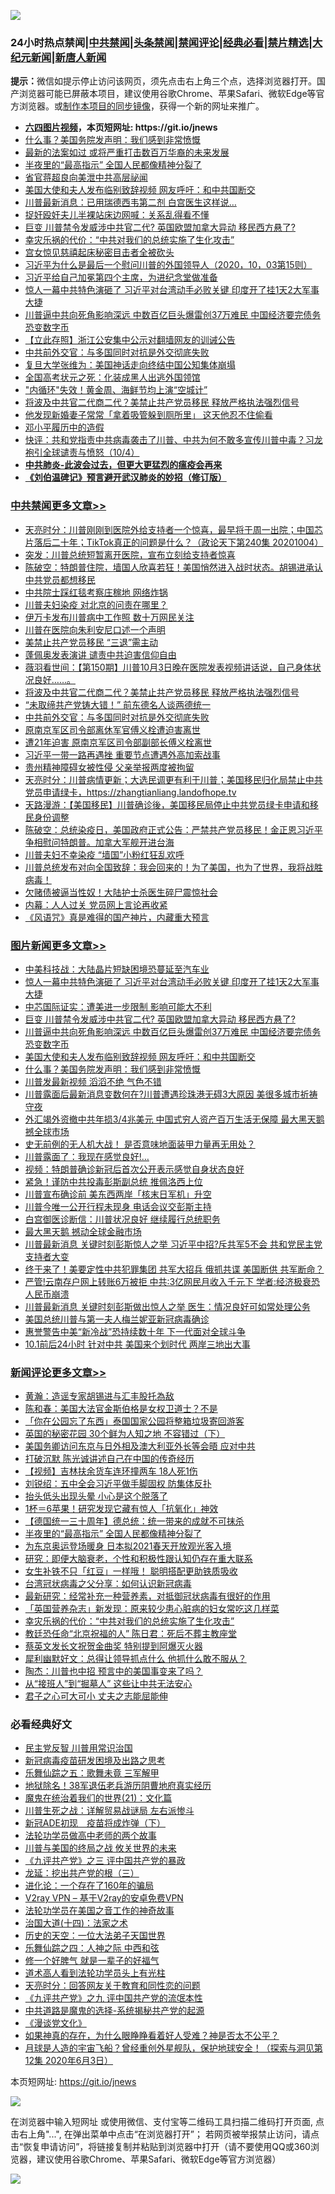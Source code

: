 ![](https://raw.githubusercontent.com/fqnews/bnews/master/64photo/fqnews-qr.jpg)

<div id="tt">
<h3>24小时热点禁闻|<a href="#%E4%B8%AD%E5%85%B1%E7%A6%81%E9%97%BB%E6%9B%B4%E5%A4%9A%E6%96%87%E7%AB%A0">中共禁闻</a>|<a href="#%E5%9B%BE%E7%89%87%E6%96%B0%E9%97%BB%E6%9B%B4%E5%A4%9A%E6%96%87%E7%AB%A0">头条禁闻</a>|<a href="#%E6%96%B0%E9%97%BB%E8%AF%84%E8%AE%BA%E6%9B%B4%E5%A4%9A%E6%96%87%E7%AB%A0">禁闻评论|<a href="#%E5%BF%85%E7%9C%8B%E7%BB%8F%E5%85%B8%E5%A5%BD%E6%96%87">经典必看|<a href="/video.md#%E7%A6%81%E7%89%87%E7%B2%BE%E9%80%89">禁片精选</a>|<a href="https://github.com/fqnews/djy/blob/master/gb/nf1351518.md#1">大纪元新闻</a>|<a href="https://github.com/fqnews/ntdtv/blob/master/gb/prog204.md#1">新唐人新闻</a></h3>
<div><b>提示：</b>微信如提示停止访问该网页，须先点击右上角三个点，选择浏览器打开。国产浏览器可能已屏蔽本项目，建议使用谷歌Chrome、苹果Safari、微软Edge等官方浏览器。或<a href="https://github.com/fqnews/bnews/blob/master/%E5%88%B6%E4%BD%9Cgit%E7%A6%81%E9%97%BB%E9%95%9C%E5%83%8F.md">制作本项目的同步镜像</a>，获得一个新的网址来推广。</div>
<ul>
<li><b><a href="http://d1.bdrive.tk/64.mp4" target="_blank">六四图片视频</a>，本页短网址: https://git.io/jnews</b></li>
<li><a href="/topimagenews/20201004/1407894.md">什么事？美国务院发声明：我们感到非常愤慨</a></li>
<li><a href="/cnnews/20201004/1407828.md">最新的法案如过 或将严重打击数百万华裔的未来发展</a></li>
<li><a href="/comments/20201004/1407995.md">半夜里的“最高指示” 全国人民都像精神分裂了</a></li>
<li><a href="/bannedvideo/20201004/1407984.md">省官蒋超良向美泄中共高层祕闻</a></li>
<li><a href="/topimagenews/20201004/1407911.md">美国大使和夫人发布临别致辞视频 网友呼吁：和中共国断交</a></li>
<li><a href="/cnnews/20201004/1407952.md">川普最新消息：已用瑞德西韦第二剂 白宫医生这样说…</a></li>
<li><a href="/baitai/20201004/1408045.md">捉奸殴奸夫儿半裸站床边网喊：关系乱得看不懂</a></li>
<li><a href="/topimagenews/20201004/1408084.md">巨变 川普禁令发威涉中共官二代? 英国欧盟加拿大异动 移民西方悬了?</a></li>
<li><a href="/comments/20201004/1407941.md">幸灾乐祸的代价：“中共对我们的总统实施了生化攻击”</a></li>
<li><a href="/lifebaike/20201004/1407862.md">宫女惊见慈禧起床秘密目击者全被砍头</a></li>
<li><a href="/bannedvideo/20201004/1407898.md">习近平为什么是最后一个慰问川普的外国领导人（2020，10，03第15则）</a></li>
<li><a href="/bannedvideo/20201004/1408068.md">习近平给自己加冕第四个主席，为进纪念堂做准备</a></li>
<li><a href="/topimagenews/20201005/1408122.md">惊人一幕中共特色演砸了 习近平对台湾动手必败关键 印度开了挂1天2大军事大捷</a></li>
<li><a href="/topimagenews/20201004/1408020.md">川普逼中共向死角影响深远 中数百亿巨头爆雷创37万难民 中国经济要完债务恐变数字币</a></li>
<li><a href="/baitai/20201005/1408098.md">【立此存照】浙江公安集中公示对翻墙网友的训诫公告</a></li>
<li><a href="/cbnews/20201004/1407895.md">中共前外交官：与多国同时对抗是外交彻底失败</a></li>
<li><a href="/baitai/20201004/1408060.md">复旦大学张维为：美国神话走向终结中国公知集体崩塌</a></li>
<li><a href="/lifebaike/20201004/1407917.md">全国高考状元之死：化装成黑人出逃外国领馆</a></li>
<li><a href="/finance/20201005/1408154.md">"内循环"失效！黄金周、海鲜节均上演“空城计”</a></li>
<li><a href="/cbnews/20201004/1407953.md">将波及中共官二代商二代？美禁止共产党员移民 释放严格执法强烈信号</a></li>
<li><a href="/lifebaike/20201004/1407863.md">他发现新婚妻子常常「拿着吸管躲到厕所里」 这天他忍不住偷看</a></li>
<li><a href="/cnnews/20201004/1407928.md">邓小平履历中的造假</a></li>
<li><a href="/bannedvideo/20201004/1408079.md">快评：共和党指责中共病毒袭击了川普、中共为何不敢多宣传川普中毒？习龙袍引全球谴责与愤怒（10/4）</a></li>
<li><b><a href="/comments/20200211/1275071.md" target="_blank">中共肺炎-此波会过去，但更大更猛烈的瘟疫会再来</a></b></li>
<li><b><a href="/comments/20200207/1272816.md" target="_blank">《刘伯温碑记》预言避开武汉肺炎的妙招（修订版）</a></b></li>
</ul>
</div>

<div class="catlist">
<h3><a href="/cbnews/" target="_blank">中共禁闻</a><span><a href="/cbnews/" target="_blank" rel="nofollow">更多文章>></a></span></h3>
<ul>
<li><a href="/cbnews/20201005/1408193.md" target="_blank">天亮时分：川普刚刚到医院外给支持者一个惊喜，最早将于周一出院；中国芯片落后二十年；TikTok真正的问题是什么？（政论天下第240集 20201004）</a></li>
<li><a href="/cbnews/20201005/1408163.md" target="_blank">突发：川普总统短暂离开医院，宣布立刻给支持者惊喜</a></li>
<li><a href="/cbnews/20201005/1408169.md" target="_blank">陈破空：特朗普住院，墙国人欣喜若狂！美国悄然进入战时状态。胡锡进承认中共党员都想移民</a></li>
<li><a href="/cbnews/20201005/1408153.md" target="_blank">中共院士踩红毯考察庄稼地 网络炸锅</a></li>
<li><a href="/cbnews/20201005/1408118.md" target="_blank">川普夫妇染疫 对北京的问责在哪里？</a></li>
<li><a href="/cbnews/20201005/1408097.md" target="_blank">伊万卡发布川普病中工作照 数十万网民关注</a></li>
<li><a href="/cbnews/20201004/1408091.md" target="_blank">川普在医院向朱利安尼口述一个声明</a></li>
<li><a href="/cbnews/20201004/1408019.md" target="_blank">美禁止共产党员移民 “三退”需主动</a></li>
<li><a href="/cbnews/20201004/1408018.md" target="_blank">蓬佩奥发表演讲 谴责中共迫害信仰自由</a></li>
<li><a href="/cbnews/20201004/1407993.md" target="_blank">薇羽看世间：【第150期】川普10月3日晚在医院发表视频讲话说，自己身体状况良好……。</a></li>
<li><a href="/cbnews/20201004/1407953.md" target="_blank">将波及中共官二代商二代？美禁止共产党员移民 释放严格执法强烈信号</a></li>
<li><a href="/cbnews/20201004/1407896.md" target="_blank">“未取缔共产党铸大错！” 前东德名人谈两德统一</a></li>
<li><a href="/cbnews/20201004/1407895.md" target="_blank">中共前外交官：与多国同时对抗是外交彻底失败</a></li>
<li><a href="/cbnews/20201004/1407817.md" target="_blank">原南京军区司令部离休军官傅义栓遭迫害离世</a></li>
<li><a href="/cbnews/20201004/1407815.md" target="_blank">遭21年迫害 原南京军区司令部副部长傅义栓离世</a></li>
<li><a href="/cbnews/20201004/1407792.md" target="_blank">习近平一带一路再遇挫 重要节点遭遇外高加索战事</a></li>
<li><a href="/cbnews/20201004/1407791.md" target="_blank">贵州精神障碍女被性侵 父亲举报两度被拘留</a></li>
<li><a href="/cbnews/20201004/1407790.md" target="_blank">天亮时分：川普病情更新；大选民调更有利于川普；美国移民归化局禁止中共党员申请绿卡，https://zhangtianliang.landofhope.tv</a></li>
<li><a href="/cbnews/20201004/1407789.md" target="_blank">天路漫游：【美国移民】川普确诊後，美国移民局停止中共党员绿卡申请和移民身份调整</a></li>
<li><a href="/cbnews/20201004/1407783.md" target="_blank">陈破空：总统染疫日，美国政府正式公告：严禁共产党员移民！金正恩习近平争相慰问特朗普。加拿大军舰开进台海</a></li>
<li><a href="/cbnews/20201004/1407775.md" target="_blank">川普夫妇不幸染疫 “墙国”小粉红狂乱欢呼</a></li>
<li><a href="/cbnews/20201004/1407754.md" target="_blank">川普总统发布对向全国致辞：我会回来的！为了美国，也为了世界，我将战胜病毒！</a></li>
<li><a href="/cbnews/20201004/1407758.md" target="_blank">欠赌债被逼当性奴！大陆护士杀医生碎尸震惊社会</a></li>
<li><a href="/cbnews/20201004/1407757.md" target="_blank">内幕：人人过关 党员网上言论再收紧</a></li>
<li><a href="/cbnews/20201004/1407728.md" target="_blank">《风语咒》真是难得的国产神片，内藏重大预言</a></li>

</ul>
</div>
<div class="catlist">
<h3><a href="/topimagenews/" target="_blank">图片新闻</a><span><a href="/topimagenews/" target="_blank" rel="nofollow">更多文章>></a></span></h3>
<ul>
<li><a href="/topimagenews/20201005/1408141.md" target="_blank">中美科技战：大陆晶片短缺困境恐蔓延至汽车业</a></li>
<li><a href="/topimagenews/20201005/1408122.md" target="_blank">惊人一幕中共特色演砸了 习近平对台湾动手必败关键 印度开了挂1天2大军事大捷</a></li>
<li><a href="/topimagenews/20201005/1408112.md" target="_blank">中芯国际证实：遭美进一步限制 影响可能大不利</a></li>
<li><a href="/topimagenews/20201004/1408084.md" target="_blank">巨变 川普禁令发威涉中共官二代? 英国欧盟加拿大异动 移民西方悬了?</a></li>
<li><a href="/topimagenews/20201004/1408020.md" target="_blank">川普逼中共向死角影响深远 中数百亿巨头爆雷创37万难民 中国经济要完债务恐变数字币</a></li>
<li><a href="/topimagenews/20201004/1407911.md" target="_blank">美国大使和夫人发布临别致辞视频 网友呼吁：和中共国断交</a></li>
<li><a href="/topimagenews/20201004/1407894.md" target="_blank">什么事？美国务院发声明：我们感到非常愤慨</a></li>
<li><a href="/topimagenews/20201004/1407786.md" target="_blank">川普发最新视频 滔滔不绝 气色不错</a></li>
<li><a href="/topimagenews/20201004/1407663.md" target="_blank">川普露面后最新消息变数何在?川普遭遇珍珠港无碍3大原因 美很多城市祈祷守夜</a></li>
<li><a href="/topimagenews/20201003/1407569.md" target="_blank">外汇竭外资撤中共年损3/4兆美元 中国式穷人资产百万生活无保障 最大黑天鹅撼全球市场</a></li>
<li><a href="/topimagenews/20201003/1407483.md" target="_blank">史无前例的无人机大战！ 是否意味地面装甲力量再无用处？</a></li>
<li><a href="/topimagenews/20201003/1407316.md" target="_blank">川普露面了：我现在感觉良好!…</a></li>
<li><a href="/topimagenews/20201003/1407290.md" target="_blank">视频：特朗普确诊新冠后首次公开表示感觉自身状态良好</a></li>
<li><a href="/comments/20201003/1407282.md" target="_blank">紧急！谨防中共投毒彭斯副总统 推佩洛西上位</a></li>
<li><a href="/topimagenews/20201003/1407238.md" target="_blank">川普宣布确诊前 美东西两岸「核末日军机」升空</a></li>
<li><a href="/topimagenews/20201003/1407223.md" target="_blank">川普今唯一公开行程未现身 电话会议交彭斯主持</a></li>
<li><a href="/topimagenews/20201003/1407179.md" target="_blank">白宫御医诊断信：川普状况良好 继续履行总统职务</a></li>
<li><a href="/topimagenews/20201003/1407178.md" target="_blank">最大黑天鹅 撼动全球金融市场</a></li>
<li><a href="/topimagenews/20201002/1407101.md" target="_blank">川普最新消息 关键时刻彭斯惊人之举 习近平中招?斥共军5不会 共和党民主党支持者大变</a></li>
<li><a href="/topimagenews/20201002/1407045.md" target="_blank">终于来了！美要定性中共犯罪集团 共军大招兵 俄抓共谍 美国断供 共军断命？</a></li>
<li><a href="/topimagenews/20201002/1406986.md" target="_blank">严管!云南存户网上转账6万被拒 中共:3亿网民月收入千元下 学者:经济极衰恐人民币崩溃</a></li>
<li><a href="/topimagenews/20201002/1406915.md" target="_blank">川普最新消息 关键时刻彭斯做出惊人之举 医生：情况良好可如常处理公务</a></li>
<li><a href="/topimagenews/20201002/1406869.md" target="_blank">美国总统川普与第一夫人梅兰妮亚新冠病毒确诊</a></li>
<li><a href="/topimagenews/20201001/1406565.md" target="_blank">惠誉警告中美“新冷战”恐持续数十年 下一代面对全球斗争</a></li>
<li><a href="/topimagenews/20201001/1406564.md" target="_blank">10.1前后24小时 针对中共 美国来个划时代 两岸三地出大事</a></li>

</ul>
</div>
<div class="catlist">
<h3><a href="/comments/" target="_blank">新闻评论</a><span><a href="/comments/" target="_blank" rel="nofollow">更多文章>></a></span></h3>
<ul>
<li><a href="/comments/20201005/1408198.md" target="_blank">黄瀚：造谣专家胡锡进与汇丰股托為敌</a></li>
<li><a href="/comments/20201005/1408197.md" target="_blank">陈和春：美国大法官金斯伯格是女权卫道士？不是</a></li>
<li><a href="/comments/20201005/1408164.md" target="_blank">「你在公园忘了东西」泰国国家公园将整箱垃圾寄回游客</a></li>
<li><a href="/comments/20201005/1408151.md" target="_blank">英国的秘密花园 30个鲜为人知之地 不容错过（下）</a></li>
<li><a href="/comments/20201005/1408140.md" target="_blank">美国务卿访问东京与日外相及澳大利亚外长等会晤 应对中共</a></li>
<li><a href="/comments/20201004/1408090.md" target="_blank">打破沉默 陈光诚讲述自己在中国的传奇经历</a></li>
<li><a href="/comments/20201004/1408067.md" target="_blank">【视频】吉林扶余货车连环撞两车 18人死1伤</a></li>
<li><a href="/comments/20201004/1408052.md" target="_blank">刘锐绍：五中全会习近平做手脚固权 防集体反扑</a></li>
<li><a href="/comments/20201004/1408051.md" target="_blank">抬头低头出现头晕 小心是这个脱落了</a></li>
<li><a href="/comments/20201004/1408050.md" target="_blank">1杯＝6苹果！研究发现它藏有惊人「抗氧化」神效</a></li>
<li><a href="/comments/20201004/1408022.md" target="_blank">【德国统一三十周年】德总统：统一带来的成就不可抹杀</a></li>
<li><a href="/comments/20201004/1407995.md" target="_blank">半夜里的“最高指示” 全国人民都像精神分裂了</a></li>
<li><a href="/comments/20201004/1407966.md" target="_blank">为东京奥运登场暖身 日本拟2021春天开放观光客入境</a></li>
<li><a href="/comments/20201004/1407946.md" target="_blank">研究：即便大脑衰老，个性和积极性跟认知仍存在重大联系</a></li>
<li><a href="/comments/20201004/1407945.md" target="_blank">女生补铁不只「红豆」一样哦！ 聪明搭配更助铁质吸收</a></li>
<li><a href="/comments/20201004/1407944.md" target="_blank">台湾冠状病毒之父分享：如何认识新冠病毒</a></li>
<li><a href="/comments/20201004/1407943.md" target="_blank">最新研究：经常补充一种营养素，对抵御冠状病毒有很好的作用</a></li>
<li><a href="/comments/20201004/1407942.md" target="_blank">「英国营养杂志」新发现：原来较少患心脏病的妇女常吃这几样菜</a></li>
<li><a href="/comments/20201004/1407941.md" target="_blank">幸灾乐祸的代价：“中共对我们的总统实施了生化攻击”</a></li>
<li><a href="/comments/20201004/1407931.md" target="_blank">教廷恐任命“北京祝福的人” 陈日君：死后不葬主教座堂</a></li>
<li><a href="/comments/20201004/1407930.md" target="_blank">蔡英文发长文祝贺金曲奖 特别提到阿爆灭火器</a></li>
<li><a href="/comments/20201004/1407926.md" target="_blank">犀利幽默好文：总得让领导抓点什么 他抓什么敢不服从？</a></li>
<li><a href="/comments/20201004/1407916.md" target="_blank">陶杰：川普也中招 预言中的美国事变来了吗？</a></li>
<li><a href="/comments/20201004/1407904.md" target="_blank">从“接班人”到“掘墓人” 这些让中共无法安心</a></li>
<li><a href="/comments/20201004/1407882.md" target="_blank">君子之心可大可小 丈夫之志能屈能伸</a></li>

</ul>
</div>

<div class="catlist">
<h3>必看经典好文</h3>
<ul>
<li><a href="/comments/20200621/1348236.md" target="_blank">民主党反智 川普用常识治国</a></li>
<li><a href="/comments/20200917/1029129.md" target="_blank">新冠病毒疫苗研发困境及出路之思考</a></li>
<li><a href="/tculture/20170715/791820.md" target="_blank">乐舞仙踪之五：歌舞未竟 三军解甲</a></li>
<li><a href="/cbnews/20200531/1337381.md" target="_blank">地狱除名！38军退伍老兵游历阴曹地府真实经历</a></li>
<li><a href="/comments/20180802/980476.md" target="_blank">魔鬼在统治着我们的世界(21)：文化篇</a></li>
<li><a href="/comments/20200908/1392745.md" target="_blank">川普生死之战：详解贸易战谜局 左右派惨斗</a></li>
<li><a href="/headline/20200908/1392940.md" target="_blank">新冠ADE初现　疫苗将成炸弹（下）</a></li>
<li><a href="/comments/20200629/1352533.md" target="_blank">法轮功学员做高中老师的两个故事</a></li>
<li><a href="/comments/20200908/1392488.md" target="_blank">川普与美国的终局之战 攸关世界的未来</a></li>
<li><a href="/bookonline/20131116/201054.md" target="_blank">《九评共产党》之三 评中国共产党的暴政</a></li>
<li><a href="/comments/20200929/1405201.md" target="_blank">龙延：挖出共产党的根（三）</a></li>
<li><a href="/comments/20200907/1392278.md" target="_blank">进化论：一个存在了160年的骗局</a></li>
<li><a href="/comments/20200112/1257608.md" target="_blank">V2ray VPN &#8211; 基于V2ray的安卓免费VPN</a></li>
<li><a href="/comments/20200511/1326751.md" target="_blank">法轮功学员在美国之音工作的神奇故事</a></li>
<li><a href="/cbnews/20180320/916962.md" target="_blank">治国大道(十四)：法家之术</a></li>
<li><a href="/tculture/20121025/73067.md" target="_blank">历史的天空：一位大法弟子天国世界</a></li>
<li><a href="/tculture/20190101/791144.md" target="_blank">乐舞仙踪之四：人神之际 中西和弦</a></li>
<li><a href="/funmedia/20200713/1359909.md" target="_blank">修一个好脾气 就是一辈子的好福气</a></li>
<li><a href="/comments/20200227/1284657.md" target="_blank">道术高人看到法轮功学员头上有光柱</a></li>
<li><a href="/cbnews/20200916/1397196.md" target="_blank">天亮时分：回答网友关于教育和同性恋的问题</a></li>
<li><a href="/bookonline/20131116/201045.md" target="_blank">《九评共产党》之九 评中国共产党的流氓本性</a></li>
<li><a href="/comments/20181209/1044543.md" target="_blank">中共道路是魔鬼的选择-系统揭秘共产党的起源</a></li>
<li><a href="/comments/20200521/783167.md" target="_blank">《漫谈党文化》</a></li>
<li><a href="/comments/20200623/1346844.md" target="_blank">如果神真的存在，为什么眼睁睁看着好人受难？神是否太不公平？</a></li>
<li><a href="/comments/20200712/1359456.md" target="_blank">月球是人造的宇宙飞船？曾经重创外星舰队，保护地球安全！（探索与洞见第12集 2020年6月3日）</a></li>

</ul>
</div>

本页短网址: https://git.io/jnews

![](https://raw.githubusercontent.com/fqnews/bnews/master/64photo/fqnews-qr.jpg)

在浏览器中输入短网址 或使用微信、支付宝等二维码工具扫描二维码打开页面, 点击右上角"...", 在弹出菜单中点击“在浏览器打开”； 若网页被举报禁止访问，请点击“恢复申请访问”，将链接复制并粘贴到浏览器中打开（请不要使用QQ或360浏览器，建议使用谷歌Chrome、苹果Safari、微软Edge等官方浏览器）

![](https://raw.githubusercontent.com/fqnews/bnews/master/64photo/wx.jpg)